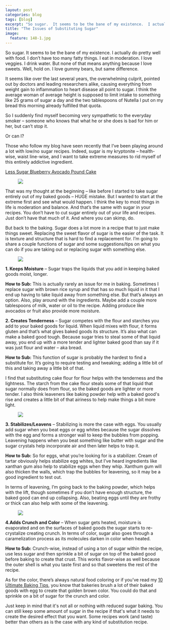 ```yaml
---
layout: post
categories: blog
tags: [blog]
excerpt: "So sugar.  It seems to be the bane of my existence.  I actually do pretty well with food.  I don’t have too many fatty things.  I eat in moderation.  I love veggies.  I drink water.  But none of that means anything because I love sweets.  Well, hold on.  I love gummy bears, but same difference."
title: "The Issues of Substituting Sugar"
image:
  feature: 148-1.jpg
---
```


So sugar.  It seems to be the bane of my existence.  I actually do pretty well with food.  I don’t have too many fatty things.  I eat in moderation.  I love veggies.  I drink water.  But none of that means anything because I love sweets.  Well, hold on.  I love gummy bears, but same difference.

It seems like over the last several years, the overwhelming culprit, pointed out by doctors and leading researchers alike, causing everything from weight gain to inflammation to heart disease all point to sugar.  I think the average woman of average height is supposed to limit intake to something like 25 grams of sugar a day and the two tablespoons of Nutella I put on my bread this morning already fulfilled that quota.

So I suddenly find myself becoming very sympathetic to the everyday smoker – someone who knows that what he or she does is bad for him or her, but can’t stop it.

Or can I?

Those who follow my blog have seen recently that I’ve been playing around a lot with low/no sugar recipes.  Indeed, sugar is my kryptonite – health-wise, waist line-wise, and I want to take extreme measures to rid myself of this entirely addictive ingredient.

[Less Sugar Blueberry Avocado Pound Cake](http://eastmeetskitchen.com/recipes/less-sugar-blueberry-avocado-pound-cake.html)

<figure> <img src='/images/143-2.jpg'> </figure>

That was my thought at the beginning – like before I started to take sugar entirely out of my baked goods – HUGE mistake.  But I wanted to start at the extreme first and see what would happen.  I think the key to most things in life is moderation and balance.  And that’s the same with sugar in your recipes.  You don’t have to cut sugar entirely out of your life and recipes.  Just don’t have that much of it.  And where you can skimp, do.

But back to the baking.  Sugar does a lot more in a recipe that to just make things sweet.  Replacing the sweet flavor of sugar is the easier of the task.  It is texture and structure that is hard to find a replacement for.  I’m going to share a couple functions of sugar and some suggestions/tips on what you can do if you are taking out or replacing sugar with something else.

<figure> <img src='/images/128-4.jpg'> </figure>

__1. Keeps Moisture__ – Sugar traps the liquids that you add in keeping baked goods moist, longer.

__How to Sub:__ This is actually rarely an issue for me in baking.  Sometimes I replace sugar with brown rice syrup and that has so much liquid in it that I end up having to take liquid away from something else.  But that’s always an option.  Also, play around with the ingredients.  Maybe add a couple more tablespoons of milk, water or oil to the recipe.  Adding produce like avocados or fruit also provide more moisture.

__2. Creates Tenderness__ – Sugar competes with the flour and starches you add to your baked goods for liquid.  When liquid mixes with flour, it forms gluten and that’s what gives baked goods its structure.  It’s also what can make a baked good tough.  Because sugar tries to steal some of that liquid away, you end up with a more tender and lighter baked good than say if it was just flour and water – aka bread.

__How to Sub:__  This function of sugar is probably the hardest to find a substitute for.  It’s going to require testing and tweaking; adding a little bit of this and taking away a little bit of that.

I find that substituting cake flour for flour helps with the tenderness and the lightness.  The starch from the cake flour steals some of that liquid that sugar normally does from flour, so the baked goods are lighter or more tender.  I also think leaveners like baking powder help with a baked good's rise and creates a little bit of that airiness to help make things a bit more light.

<figure> <img src='/images/94-9.jpg'> </figure>

__3. Stabilizes/Leavens__ – Stabilizing is more the case with eggs.  You usually add sugar when you beat eggs or egg whites because the sugar dissolves with the egg and forms a stronger wall to keep the bubbles from popping.  Leavening happens when you beat something like butter with sugar and the sugar crystals help incorporate air and then later helps to trap it.

__How to Sub:__ So for eggs, what you’re looking for is a stabilizer.  Cream of tartar obviously helps stabilize egg whites, but I’ve heard ingredients like xanthan gum also help to stabilize eggs when they whip.  Xanthum gum will also thicken the walls, which trap the bubbles for leavening, so it may be a good ingredient to test out.

In terms of leavening, I’m going back to the baking powder, which helps with the lift, though sometimes if you don’t have enough structure, the baked good can end up collapsing.  Also, beating eggs until they are frothy or thick can also help with some of the leavening.

<figure> <img src='/images/40-1.jpg'> </figure>


__4.Adds Crunch and Color__ – When sugar gets heated, moisture is evaporated and on the surfaces of baked goods the sugar starts to re-crystalize creating crunch.  In terms of color, sugar also goes through a caramelization process as its molecules darken in color when heated.

__How to Sub:__ Crunch-wise, instead of using a ton of sugar within the recipe, use less sugar and then sprinkle a bit of sugar on top of the baked good before baking to create that crust.  This works flavor-wise as well because the outer shell is what you taste first and so that sweetens the rest of the recipe.

As for the color, there’s always natural food coloring or if you’ve read my [10 Ultimate Baking Tips]( http://eastmeetskitchen.com/tips/10-ultimate-baking-tips-from-the-pros.html), you know that bakeries brush a lot of their baked goods with egg to create that golden brown color.  You could do that and sprinkle on a bit of sugar for the crunch and color.

Just keep in mind that it's not all or nothing with reduced sugar baking.  You can still keep some amount of sugar in the recipe if that's what it needs to create the desired effect that you want.  Some recipes work (and taste) better than others as is the case with any kind of substitution recipe.
